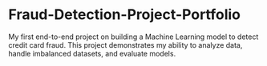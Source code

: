 # Fraud-Detection-Project-Portfolio
My first end-to-end project on building a Machine Learning model to detect credit card fraud. This project demonstrates my ability to analyze data, handle imbalanced datasets, and evaluate models.
